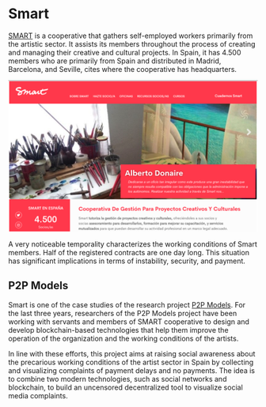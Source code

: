 # Smart

[SMART](https://www.smart-ib.coop) is a cooperative that gathers self-employed 
workers primarily from the artistic sector. It assists its members throughout the 
process of creating and managing their creative and cultural projects. In Spain, 
it has 4.500 members who are primarily from Spain and distributed in Madrid, 
Barcelona, and Seville, cites where the cooperative has headquarters.

![Smart](../../figures/smart.png)

A very noticeable temporality characterizes the working conditions of Smart members. 
Half of the registered contracts are one day long. This situation has significant 
implications in terms of instability, security, and payment.

## P2P Models

Smart is one of the case studies of the research project [P2P Models](https://p2pmodels.eu). 
For the last three years, researchers of the P2P Models project have been working with servants 
and members of SMART cooperative to design and develop blockchain-based technologies 
that help them improve the operation of the organization and the working conditions 
of the artists.

In line with these efforts, this project aims at raising social awareness about 
the precarious working conditions of the artist sector in Spain by collecting 
and visualizing complaints of payment delays and no payments. The idea is to 
combine two modern technologies, such as social networks and blockchain, to 
build an uncensored decentralized tool to visualize social media complaints.